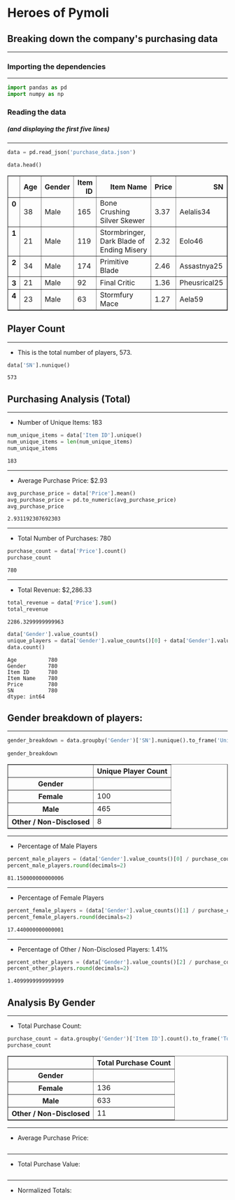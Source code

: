 
# Heroes of Pymoli
## Breaking down the company's purchasing data

-----

### Importing the dependencies

-----


```python
import pandas as pd
import numpy as np
```

### Reading the data
##### (and displaying the first five lines)

-----


```python
data = pd.read_json('purchase_data.json')

data.head()
```




<div>
<style>
    .dataframe thead tr:only-child th {
        text-align: right;
    }

    .dataframe thead th {
        text-align: left;
    }

    .dataframe tbody tr th {
        vertical-align: top;
    }
</style>
<table border="1" class="dataframe">
  <thead>
    <tr style="text-align: right;">
      <th></th>
      <th>Age</th>
      <th>Gender</th>
      <th>Item ID</th>
      <th>Item Name</th>
      <th>Price</th>
      <th>SN</th>
    </tr>
  </thead>
  <tbody>
    <tr>
      <th>0</th>
      <td>38</td>
      <td>Male</td>
      <td>165</td>
      <td>Bone Crushing Silver Skewer</td>
      <td>3.37</td>
      <td>Aelalis34</td>
    </tr>
    <tr>
      <th>1</th>
      <td>21</td>
      <td>Male</td>
      <td>119</td>
      <td>Stormbringer, Dark Blade of Ending Misery</td>
      <td>2.32</td>
      <td>Eolo46</td>
    </tr>
    <tr>
      <th>2</th>
      <td>34</td>
      <td>Male</td>
      <td>174</td>
      <td>Primitive Blade</td>
      <td>2.46</td>
      <td>Assastnya25</td>
    </tr>
    <tr>
      <th>3</th>
      <td>21</td>
      <td>Male</td>
      <td>92</td>
      <td>Final Critic</td>
      <td>1.36</td>
      <td>Pheusrical25</td>
    </tr>
    <tr>
      <th>4</th>
      <td>23</td>
      <td>Male</td>
      <td>63</td>
      <td>Stormfury Mace</td>
      <td>1.27</td>
      <td>Aela59</td>
    </tr>
  </tbody>
</table>
</div>



## Player Count

-----

- This is the total number of players, 573.




```python
data['SN'].nunique()
```




    573



## Purchasing Analysis (Total)

-----
- Number of Unique Items: 183


```python
num_unique_items = data['Item ID'].unique()
num_unique_items = len(num_unique_items)
num_unique_items
```




    183



-----

- Average Purchase Price: $2.93


```python
avg_purchase_price = data['Price'].mean()
avg_purchase_price = pd.to_numeric(avg_purchase_price)
avg_purchase_price
```




    2.931192307692303



-----

- Total Number of Purchases: 780


```python
purchase_count = data['Price'].count()
purchase_count
```




    780



-----

- Total Revenue: $2,286.33


```python
total_revenue = data['Price'].sum()
total_revenue
```




    2286.3299999999963




```python
data['Gender'].value_counts()
unique_players = data['Gender'].value_counts()[0] + data['Gender'].value_counts()[1]
data.count()
```




    Age          780
    Gender       780
    Item ID      780
    Item Name    780
    Price        780
    SN           780
    dtype: int64



## Gender breakdown of players:

-----


```python
gender_breakdown = data.groupby('Gender')['SN'].nunique().to_frame('Unique Player Count')
                                                                
gender_breakdown
```




<div>
<style>
    .dataframe thead tr:only-child th {
        text-align: right;
    }

    .dataframe thead th {
        text-align: left;
    }

    .dataframe tbody tr th {
        vertical-align: top;
    }
</style>
<table border="1" class="dataframe">
  <thead>
    <tr style="text-align: right;">
      <th></th>
      <th>Unique Player Count</th>
    </tr>
    <tr>
      <th>Gender</th>
      <th></th>
    </tr>
  </thead>
  <tbody>
    <tr>
      <th>Female</th>
      <td>100</td>
    </tr>
    <tr>
      <th>Male</th>
      <td>465</td>
    </tr>
    <tr>
      <th>Other / Non-Disclosed</th>
      <td>8</td>
    </tr>
  </tbody>
</table>
</div>



-----

- Percentage of Male Players


```python
percent_male_players = (data['Gender'].value_counts()[0] / purchase_count) * 100
percent_male_players.round(decimals=2)
```




    81.150000000000006



-----

- Percentage of Female Players


```python
percent_female_players = (data['Gender'].value_counts()[1] / purchase_count) * 100
percent_female_players.round(decimals=2)
```




    17.440000000000001



-----

- Percentage of Other / Non-Disclosed Players: 1.41%


```python
percent_other_players = (data['Gender'].value_counts()[2] / purchase_count) * 100
percent_other_players.round(decimals=2)
```




    1.4099999999999999



## Analysis By Gender

-----

- Total Purchase Count:


```python
purchase_count = data.groupby('Gender')['Item ID'].count().to_frame('Total Purchase Count')
purchase_count
```




<div>
<style>
    .dataframe thead tr:only-child th {
        text-align: right;
    }

    .dataframe thead th {
        text-align: left;
    }

    .dataframe tbody tr th {
        vertical-align: top;
    }
</style>
<table border="1" class="dataframe">
  <thead>
    <tr style="text-align: right;">
      <th></th>
      <th>Total Purchase Count</th>
    </tr>
    <tr>
      <th>Gender</th>
      <th></th>
    </tr>
  </thead>
  <tbody>
    <tr>
      <th>Female</th>
      <td>136</td>
    </tr>
    <tr>
      <th>Male</th>
      <td>633</td>
    </tr>
    <tr>
      <th>Other / Non-Disclosed</th>
      <td>11</td>
    </tr>
  </tbody>
</table>
</div>



-----

- Average Purchase Price:


```python

```

-----

- Total Purchase Value:


```python

```

-----

- Normalized Totals:


```python

```

